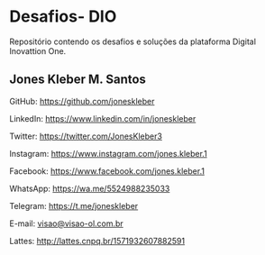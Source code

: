 # Desafios- DIO
Repositório contendo os desafios e soluções da plataforma Digital Inovattion One.

## Jones Kleber M. Santos
GitHub: https://github.com/joneskleber

LinkedIn: https://www.linkedin.com/in/joneskleber

Twitter: https://twitter.com/JonesKleber3

Instagram: https://www.instagram.com/jones.kleber.1

Facebook: https://www.facebook.com/jones.kleber.1

WhatsApp: https://wa.me/5524988235033

Telegram: https://t.me/joneskleber

E-mail: visao@visao-ol.com.br

Lattes: http://lattes.cnpq.br/1571932607882591

